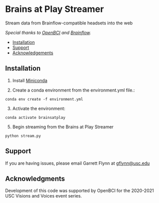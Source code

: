# Brains at Play Streamer
Stream data from Brainflow-compatible headsets into the web

*Special thanks to [OpenBCI](https://openbci.com/) and [Brainflow](https://brainflow.readthedocs.io/en/stable/index.html).*

* [Installation](#Installation)
* [Support](#Support)
* [Acknowledgements](#Acknowledgments)

## Installation
1. Install [Miniconda](https://docs.conda.io/en/latest/miniconda.html)

2. Create a conda environment from the environment.yml file.: 
```
conda env create -f environment.yml
```

3. Activate the environment: 
```
conda activate brainsatplay
```

5. Begin streaming from the Brains at Play Streamer
```
python stream.py
```

## Support

If you are having issues, please email Garrett Flynn at gflynn@usc.edu

## Acknowledgments
Development of this code was supported by OpenBCI for the 2020-2021 USC Visions and Voices event series.



